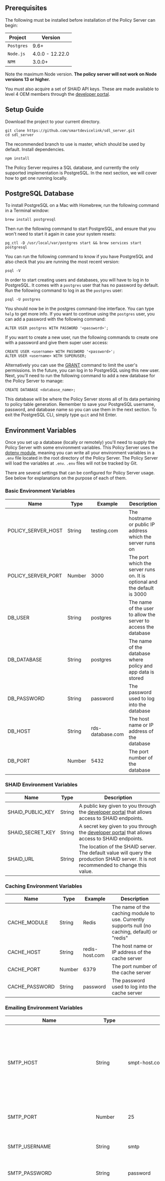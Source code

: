 ## Prerequisites
The following must be installed before installation of the Policy Server can begin:

| Project | Version |
|---------|---------|
| `Postgres` | 9.6+ |
| `Node.js` | 4.0.0 - 12.22.0 |
| `NPM` | 3.0.0+ |

Note the maximum Node version. **The policy server will not work on Node versions 13 or higher.**

You must also acquire a set of SHAID API keys. These are made available to level 4 OEM members through the [developer portal](https://smartdevicelink.com/).

## Setup Guide
Download the project to your current directory.
```
git clone https://github.com/smartdevicelink/sdl_server.git
cd sdl_server
```
The recommended branch to use is master, which should be used by default. Install dependencies.
```
npm install
```

The Policy Server requires a SQL database, and currently the only supported implementation is PostgreSQL. In the next section, we will cover how to get one running locally.

## PostgreSQL Database
To install PostgreSQL on a Mac with Homebrew, run the following command in a Terminal window:
```
brew install postgresql
```

Then run the following command to start PostgreSQL, and ensure that you won't need to start it again in case your system resets:
```
pg_ctl -D /usr/local/var/postgres start && brew services start postgresql
```

You can run the following command to know if you have PostgreSQL and also check that you are running the most recent version:
```
psql -V
```

In order to start creating users and databases, you will have to log in to PostgreSQL. It comes with a `postgres` user that has no password by default. Run the following command to log in as the `postgres` user:
```
psql -U postgres
```

You should now be in the postgres command-line interface. You can type `help` to get more info. If you want to continue using the `postgres` user, you can add a password with the following command:
```
ALTER USER postgres WITH PASSWORD '<password>';
```

If you want to create a new user, run the following commands to create one with a password and give them super user access:
```
CREATE USER <username> WITH PASSWORD '<password>';
ALTER USER <username> WITH SUPERUSER;
```

Alternatively you can use the [GRANT](https://tableplus.com/blog/2018/04/postgresql-how-to-grant-access-to-users.html) command to limit the user's permissions. In the future, you can log in to PostgreSQL using this new user. Next, you'll need to run the following command to add a new database for the Policy Server to manage:
```
CREATE DATABASE <database_name>;
```

This database will be where the Policy Server stores all of its data pertaining to policy table generation. Remember to save your PostgreSQL username, password, and database name so you can use them in the next section. To exit the PostgreSQL CLI, simply type `quit` and hit Enter.

## Environment Variables

Once you set up a database (locally or remotely) you'll need to supply the Policy Server with some environment variables. This Policy Server uses the [dotenv module](https://www.npmjs.com/package/dotenv), meaning you can write all your environment variables in a `.env` file located in the root directory of the Policy Server. The Policy Server will load the variables at `.env`. `.env` files will not be tracked by Git.

There are several settings that can be configured for Policy Server usage. See below for explanations on the purpose of each of them.

### Basic Environment Variables

| Name               | Type   | Example          | Description                                                               |
|--------------------|--------|------------------|---------------------------------------------------------------------------|
| POLICY_SERVER_HOST | String | testing.com      | The hostname or public IP address which the server runs on                |
| POLICY_SERVER_PORT | Number | 3000             | The port which the server runs on. It is optional and the default is 3000 |
| DB_USER            | String | postgres         | The name of the user to allow the server to access the database           |
| DB_DATABASE        | String | postgres         | The name of the database where policy and app data is stored              |
| DB_PASSWORD        | String | password         | The password used to log into the database                                |
| DB_HOST            | String | rds-database.com | The host name or IP address of the database                               |
| DB_PORT            | Number | 5432             | The port number of the database                                           |

### SHAID Environment Variables
| Name             | Type   | Description                                                                                                                             |
|------------------|--------|-----------------------------------------------------------------------------------------------------------------------------------------|
| SHAID_PUBLIC_KEY | String | A public key given to you through the [developer portal](https://smartdevicelink.com/) that allows access to SHAID endpoints.           |
| SHAID_SECRET_KEY | String | A secret key given to you through the [developer portal](https://smartdevicelink.com/) that allows access to SHAID endpoints.           |
| SHAID_URL        | String | The location of the SHAID server. The default value will query the production SHAID server. It is not recommended to change this value. |

### Caching Environment Variables
| Name           | Type   | Example        | Description                                                                                     |
|----------------|--------|----------------|-------------------------------------------------------------------------------------------------|
| CACHE_MODULE   | String | Redis          | The name of the caching module to use. Currently supports null (no caching, default) or "redis" |
| CACHE_HOST     | String | redis-host.com | The host name or IP address of the cache server                                                 |
| CACHE_PORT     | Number | 6379           | The port number of the cache server                                                             |
| CACHE_PASSWORD | String | password       | The password used to log into the cache server                                                  |

### Emailing Environment Variables
| Name                        | Type                               | Example                               | Description                                                                                                                          |
|-----------------------------|------------------------------------|---------------------------------------|--------------------------------------------------------------------------------------------------------------------------------------|
| SMTP_HOST                   | String                             | smpt-host.com                         | The host name or IP address of an SMTP server to use for email notifications. A null value implies that outgoing emails are disabled |
| SMTP_PORT                   | Number                             | 25                                    | The port number of the SMTP server. The default is 25                                                                                |
| SMTP_USERNAME               | String                             | smtp                                  | The username of the optional SMTP user                                                                                               |
| SMTP_PASSWORD               | String                             | password                              | The password of the optional SMTP user                                                                                               |
| SMTP_FROM                   | String                             | example@email.com                     | The email address which emails are sent from. A null value implies that outgoing emails are disabled                                 |
| NOTIFY_APP_REVIEW_FREQUENCY | String Enum (DISABLED, REALTIME)   | REALTIME                              | The frequency of which outgoing emails should be sent to notify the OEM of new apps ready for review. The default is DISABLED        |
| NOTIFY_APP_REVIEW_EMAILS    | String with comma-separated values | example1@email.com,example2@email.com | A comma-separated list of email addresses to send an email to when new apps are ready for review                                     |

### Mandatory Certificate and Encryption Environment Variables
| Name                    | Type   | Example       | Description                                                                  |
|-------------------------|--------|---------------|------------------------------------------------------------------------------|
| CA_PRIVATE_KEY_FILENAME | String | CA.key        | The filename of your .key file generated, to be placed in `customizable/ca/` |
| CA_CERTIFICATE_FILENAME | String | CA.pem        | The filename of your .pem file generated, to be placed in `customizable/ca/` |
| CERTIFICATE_PASSPHRASE  | String | password      | A secret password used for every certificate generated                       |
| CERTIFICATE_COMMON_NAME | String | *.company.com | Default information of the issuer's fully qualified domain name to secure    |

### Optional Certificate and Encryption Environment Variables
| Name                          | Type    | Example                         | Description                                                                                                                                                  |
|-------------------------------|---------|---------------------------------|--------------------------------------------------------------------------------------------------------------------------------------------------------------|
| POLICY_SERVER_PORT_SSL        | Number  | 443                             | The port which the server should listen for SSL connections on (typically 443). It is optional and the default is `null` (do not listen for SSL connections) |
| SSL_CERTIFICATE_FILENAME      | String  | file.pem                        | The filename of the SSL certificate located in `./customizable/ssl`. Required if a value is set for `POLICY_SERVER_PORT_SSL`                                 |
| SSL_PRIVATE_KEY_FILENAME      | String  | file.key                        | The filename of the SSL certificate's private key located in `./customizable/ssl`. Required if a value is set for `POLICY_SERVER_PORT_SSL`                   |
| PRIVATE_KEY_BITSIZE           | Number  | 2048                            | The size of the private keys generated. Default 2048                                                                                                         |
| PRIVATE_KEY_CIPHER            | String  | des3                            | The type of cipher to use for encryption/decryption. Defaults to "des3"                                                                                      |
| CERTIFICATE_COUNTRY           | String  | US                              | Default information of the issuer's country (two-letter ISO code)                                                                                            |
| CERTIFICATE_STATE             | String  | Michigan                        | Default information of the issuer's state                                                                                                                    |
| CERTIFICATE_LOCALITY          | String  | Royal Oak                       | Default information of the issuer's city                                                                                                                     |
| CERTIFICATE_ORGANIZATION      | String  | Livio                           | Default information of the issuer's legal company name                                                                                                       |
| CERTIFICATE_ORGANIZATION_UNIT | String  | Human Resources                 | Default information of the issuer's company's branch                                                                                                         |
| CERTIFICATE_EMAIL_ADDRESS     | String  | example@email.com               | Default information of the issuer's email address                                                                                                            |
| CERTIFICATE_HASH              | String  | sha256                          | The cryptographic hash function to use. Defaults to 'sha256'                                                                                                 |
| CERTIFICATE_DAYS              | Number  | 7                               | The number of days until the certificate expires. Defaults to 7                                                                                              |
| ENCRYPTION_REQUIRED           | Boolean | true | Whether or not to require RPC encryption for auto-approved app versions. Defaults to "false"                                                                 |

### Miscellaneous Environment Variables
| Name                  | Type    | Example | Description                                                                                                          |
|-----------------------|---------|---------|----------------------------------------------------------------------------------------------------------------------|
| AUTO_APPROVE_ALL_APPS | Boolean | true    | Whether or not to auto-approve all app versions received by SHAID (except for blacklisted apps). Defaults to "false" |

### Deprecated Environment Variables
| Name                   | Type   | Description                                                                    |
|------------------------|--------|--------------------------------------------------------------------------------|
| STAGING_PG_USER        | String | The name of the user to allow the server access the database (staging mode)    |
| STAGING_PG_DATABASE    | String | The name of the database where policy and app data is stored (staging mode)    |
| STAGING_PG_PASSWORD    | String | The password used to log into the database (staging mode)                      |
| STAGING_PG_HOST        | String | The host name or IP address of the database (staging mode)                     |
| STAGING_PG_PORT        | Number | The port number of the database (staging mode)                                 |
| PRODUCTION_PG_USER     | String | The name of the user to allow the server access the database (production mode) |
| PRODUCTION_PG_DATABASE | String | The name of the database where policy and app data is stored (production mode) |
| PRODUCTION_PG_PASSWORD | String | The password used to log into the database (production mode)                   |
| PRODUCTION_PG_HOST     | String | The host name or IP address of the database (production mode)                  |
| PRODUCTION_PG_PORT     | Number | The port number of the database (production mode)                              |

Production/Staging environment variables for the database are now deprecated. Please use the corresponding `DB_` values in place of them (ex. `DB_USER` instead of `PRODUCTION_PG_USER` or `STAGING_PG_USER`).

The Policy Server comes with migration scripts that can be run using npm scripts. You can see a list of all the possible scripts by looking in `package.json`, but these are the most important ones:

* `start-server`: Runs the migration up script which initializes data in the database and starts the Policy Server
* `dev` or `start`: Starts the server with hot reloading so any changes made to the UI are instantly updated in the browser
* `build`: Generates a new staging/production build using webpack. This command should only be run if you made front-end modifications to the UI.
* `lint`: Parses the Policy Server code and checks for syntactical or stylistic errors.
* `start-pg-staging` **DEPRECATED**: Runs the migration up script which initializes data in the database, sets the environment to `staging` and starts the Policy Server
* `start-pg-production` **DEPRECATED**: Runs the migration up script which initializes data in the database, sets the environment to `production` and starts the Policy Server
* `db-migrate-reset-pg-staging` **DEPRECATED**: Runs the migration down script which drops all the data and tables in the staging database

Production/Staging scripts are now deprecated. Please use `start-server` instead of `start-pg-staging` or `start-pg-production`.

Run the following command to finalize set up and start the server.

`npm run start-server`

Verify that it started properly by navigating to your configured host and port, or to the default address: <a href="http://localhost:3000/">`http://localhost:3000/`</a>

Now you have a Policy Server running!


* If you wish to enable caching with an unofficially supported datastore, you may create a custom cache module. Do so by creating a folder inside `custom/cache` with the name of your module. Put your implementation in a file named `index.js` inside of your module's folder. Your module should export the following functions:
    * `get(key, callback)`: Receives a value from the cache stored at key.
    * `set(key, value, callback)`: Sets a value in the cache stored at key.
    * `del(key, callback)`: Deletes a value from the cache stored at key.
    * `flushall(callback)`: Deletes all data previously set in the cache.
* Set your `CACHE_` environment variables to correspond with your new datastore solution and access information.
